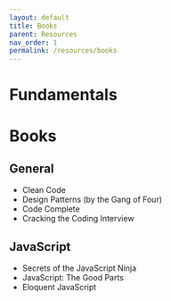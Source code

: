 ```yaml
---
layout: default
title: Books
parent: Resources
nav_order: 1
permalink: /resources/books
---
```


# Fundamentals
# Books

## General
- Clean Code
- Design Patterns (by the Gang of Four)
- Code Complete
- Cracking the Coding Interview

## JavaScript
- Secrets of the JavaScript Ninja
- JavaScript: The Good Parts 
- Eloquent JavaScript
